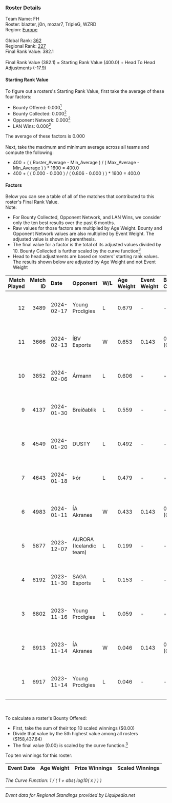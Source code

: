 ### Roster Details<br />
Team Name: FH<br />
Roster: blazter, j0n, mozar7, TripleG, WZRD<br />
Region: [Europe]( ../standings_europe.md)<br />
<br />
Global Rank: [362](../standings_global.md)<br />
Regional Rank: [227]( ../standings_europe.md)<br />
Final Rank Value:  382.1<br />
<br />
Final Rank Value (382.1) = Starting Rank Value (400.0) + Head To Head Adjustments (-17.9)<br />

#### Starting Rank Value<br />
To figure out a rosters's Starting Rank Value, first take the average of these four factors:<br />
- Bounty Offered: 0.000[<sup>1</sup>](#table2)
- Bounty Collected: 0.000[<sup>2</sup>](#table1)
- Opponent Network: 0.000[<sup>2</sup>](#table1)
- LAN Wins: 0.000[<sup>2</sup>](#table1)

The average of these factors is 0.000<br />
<br />
Next, take the maximum and minimum average across all teams and compute the following:<br />
- 400 + ( ( Roster_Average - Min_Average ) / ( Max_Average - Min_Average ) ) * 1600 = 400.0
- 400 + ( ( 0.000 - 0.000 ) / ( 0.806 - 0.000 ) ) * 1600 = 400.0


#### Factors<br />
Below you can see a table of all of the matches that contributed to this roster's Final Rank Value.<br />
Note:<br />

- For Bounty Collected, Opponent Network, and LAN Wins, we consider only the ten best results over the past 6 months.
- Raw values for those factors are multiplied by Age Weight. Bounty and Opponent Network values are also multiplied by Event Weight. The adjusted value is shown in parenthesis.
- The final value for a factor is the total of its adjusted values divided by 10. Bounty Collected is further scaled by the curve function[<sup>3</sup>](#curveFunction)
- Head to head adjustments are based on rosters' starting rank values. The results shown below are adjusted by Age Weight and not Event Weight
<span id="table1"></span><br />


| Match Played | Match ID | Date       | Opponent                | W/L | Age Weight | Event Weight | Bounty Collected | Opponent Network | LAN Wins      | H2H Adj. | Roster                              |
| -: | -: | :- | :- | :- | :- | :- | :- | :- | :- | -: | :- |
|           12 |     3489 | 2024-02-17 | Young Prodigies         | L   | 0.679      | -            | -                | -                | -             |   -10.29 | blazter, j0n, mozar7, TripleG, WZRD |
|           11 |     3666 | 2024-02-13 | ÍBV Esports             | W   | 0.653      | 0.143        | 0.000 (0.000)    | 0.000 (0.000)    | false (0.000) |     9.82 | blazter, j0n, mozar7, TripleG, WZRD |
|           10 |     3852 | 2024-02-06 | Ármann                  | L   | 0.606      | -            | -                | -                | -             |    -6.17 | blazter, j0n, mozar7, TripleG, WZRD |
|            9 |     4137 | 2024-01-30 | Breiðablik              | L   | 0.559      | -            | -                | -                | -             |    -6.12 | blazter, j0n, mozar7, TripleG, WZRD |
|            8 |     4549 | 2024-01-20 | DUSTY                   | L   | 0.492      | -            | -                | -                | -             |    -1.59 | blazter, j0n, mozar7, TripleG, WZRD |
|            7 |     4643 | 2024-01-18 | Þór                     | L   | 0.479      | -            | -                | -                | -             |    -5.22 | blazter, j0n, mozar7, TripleG, WZRD |
|            6 |     4983 | 2024-01-11 | ÍA Akranes              | W   | 0.433      | 0.143        | 0.000 (0.000)    | 0.005 (0.000)    | false (0.000) |     6.87 | blazter, j0n, mozar7, TripleG, WZRD |
|            5 |     5877 | 2023-12-07 | AURORA (Icelandic team) | L   | 0.199      | -            | -                | -                | -             |    -3.14 | blazter, j0n, mozar7, TripleG, WZRD |
|            4 |     6192 | 2023-11-30 | SAGA Esports            | L   | 0.153      | -            | -                | -                | -             |    -1.14 | blazter, j0n, mozar7, TripleG, WZRD |
|            3 |     6802 | 2023-11-16 | Young Prodigies         | L   | 0.059      | -            | -                | -                | -             |    -0.93 | blazter, mozar7, pabo, VCTR, WZRD   |
|            2 |     6913 | 2023-11-14 | ÍA Akranes              | W   | 0.046      | 0.143        | 0.000 (0.000)    | 0.000 (0.000)    | false (0.000) |     0.72 | blazter, mozar7, pabo, VCTR, WZRD   |
|            1 |     6917 | 2023-11-14 | Young Prodigies         | L   | 0.046      | -            | -                | -                | -             |    -0.72 | blazter, mozar7, pabo, VCTR, WZRD   |

<br />
<span id="table2"></span><br />
To calculate a roster's Bounty Offered:<br />

- First, take the sum of their top 10 scaled winnings ($0.00)
- Divide that value by the 5th highest value among all rosters ($158,437.64)
- The final value (0.00) is scaled by the curve function.[<sup>3</sup>](#curveFunction)

Top ten winnings for this roster:<br />

| Event Date | Age Weight | Prize Winnings | Scaled Winnings |
| :- | -: | :- | :- |


<span id="curveFunction"></span>_The Curve Function: 1 / ( 1 + abs( log10( x ) ) )_<br />

---
_Event data for Regional Standings provided by Liquipedia.net_<br />
